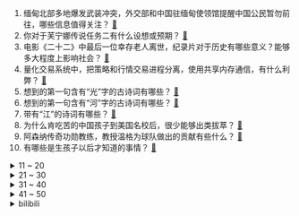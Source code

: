 1. 缅甸北部多地爆发武装冲突，外交部和中国驻缅甸使领馆提醒中国公民暂勿前往，哪些信息值得关注？ [:link:](https://www.zhihu.com/question/629702318)
2. 你对于芙宁娜传说任务二有什么设想或预期？ [:link:](https://www.zhihu.com/question/629701978)
3. 电影《二十二》中最后一位幸存老人离世，纪录片对于历史有哪些意义？能够多大程度上影响社会？ [:link:](https://www.zhihu.com/question/629721992)
4. 量化交易系统中，把策略和行情交易进程分离，使用共享内存通信，有什么利弊？ [:link:](https://www.zhihu.com/question/629152445)
5. 想到的第一句含有“光”字的古诗词有哪些？ [:link:](https://www.zhihu.com/question/629777675)
6. 想到的第一句含有“河”字的古诗词有哪些？ [:link:](https://www.zhihu.com/question/629778004)
7. 带有“江”的诗词有哪些？ [:link:](https://www.zhihu.com/question/629713484)
8. 为什么肯吃苦的中国孩子到美国名校后，很少能够出类拔萃？ [:link:](https://www.zhihu.com/question/624420476)
9. 阿森纳传奇功勋教练，教授温格为球队做出的贡献有些什么？ [:link:](https://www.zhihu.com/question/628789461)
10. 有哪些是生孩子以后才知道的事情？ [:link:](https://www.zhihu.com/question/569304898)
<details>
<summary>11 ~ 20</summary>

11. 「国内唯一满级滑雪女教练在滑雪场不幸身亡」，具体事故原因是什么？哪些信息值得关注？ [:link:](https://www.zhihu.com/question/629699797)
12. 首届学生（青年）运动会大学生女子乙组100米栏，如何评价吴艳妮夺冠后表示「真抢跑了又怎么了嘛」？ [:link:](https://www.zhihu.com/question/629722287)
13. 考上了不喜欢城市的公务员，计划过5年服务期辞职，该怎么选择今后的职业方向？ [:link:](https://www.zhihu.com/question/629377989)
14. 周芷若只给张无忌喂饭过一次，后面张无忌见她却说“汉水舟中喂饭之德，永不敢忘”，这话是不是说的太重了？ [:link:](https://www.zhihu.com/question/576349950)
15. 理想汽车连续四个季度盈利，李想称面对华为 80% 学习、 20% 尊敬、零抱怨，哪些信息值得关注？ [:link:](https://www.zhihu.com/question/629714980)
16. 用户吐槽手机软件广告称「手一抖就跳到广告、点关闭仍跳转到广告」，如何看待此事？让人反感的流量有意义吗？ [:link:](https://www.zhihu.com/question/629412478)
17. 华为智界 S7 开启预售，25.8 万元起，余承东称标准、长航等四个版本都是亏钱的，哪些信息值得关注？ [:link:](https://www.zhihu.com/question/629656902)
18. 如果《英雄联盟》中VN的W技能能被飓风这件装备触发，也不再受限于连续攻击单目标，英雄强度会上升多少？ [:link:](https://www.zhihu.com/question/628679450)
19. 美军参联会主席警告以色列「每一个加沙平民遇难，都可能催生新的哈马斯成员」，透露出哪些信息？ [:link:](https://www.zhihu.com/question/629719694)
20. 中山二院博士黄某所患的「SMARCB1 缺失型癌」有多严重？为什么说很罕见？ [:link:](https://www.zhihu.com/question/629414943)
</details>
<details>
<summary>21 ~ 30</summary>

21. 有哪些我国的行政区划冷知识? [:link:](https://www.zhihu.com/question/608924712)
22. 哪些口红/唇釉是你化妆包里的「常驻选手」？ [:link:](https://www.zhihu.com/question/628953771)
23. 为什么一看见领导我就胆怯呢？我该怎么在一群领导面前表现的不怯场呢？ [:link:](https://www.zhihu.com/question/629570265)
24. JDG和T1今年哪个胜算大一些？ [:link:](https://www.zhihu.com/question/629346342)
25. 大学的日落为什么没有高中的好看？ [:link:](https://www.zhihu.com/question/629696394)
26. 如何评价《洛基》第二季第六集（大结局）？ [:link:](https://www.zhihu.com/question/629709513)
27. 如果 S13 半决赛 T1 下路组再次拿出双射手组合，该怎么反制才最好？ [:link:](https://www.zhihu.com/question/629257511)
28. 石油真的是远古动物尸体来的吗？ [:link:](https://www.zhihu.com/question/620169590)
29. 《甄嬛传》为什么华妃这个角色看起来不那么招人喜欢？ [:link:](https://www.zhihu.com/question/511219325)
30. 留一句话给三年后的你，你会说什么呢? [:link:](https://www.zhihu.com/question/629646332)
</details>
<details>
<summary>31 ~ 40</summary>

31. 班宇、陈春成等知名青年作家拟获武汉市文联所属事业单位聘用，如何看待此事？ [:link:](https://www.zhihu.com/question/629450541)
32. 2023年双十一洗烘套装如何选购？有没有万元左右的靠谱套装推荐？ [:link:](https://www.zhihu.com/question/629251136)
33. 现在手机的拍照功能究竟怎么样？跟数码相机差距大吗？ [:link:](https://www.zhihu.com/question/628382235)
34. 如何评价游戏《明日方舟：终末地》？ [:link:](https://www.zhihu.com/question/628008543)
35. 报告称超 9 成回国留学生面临求职压力，专家建议「留学生降低薪资期待」，如何看待此事？留学还有必要吗? [:link:](https://www.zhihu.com/question/629699666)
36. 平台重要还是能力重要？ [:link:](https://www.zhihu.com/question/40946829)
37. 在大荧幕看宫崎骏动画电影《红猪》是什么感受？ [:link:](https://www.zhihu.com/question/629712783)
38. 如何评价许凯、景甜主演的古装剧《乐游原》？ [:link:](https://www.zhihu.com/question/629257666)
39. 从哪一瞬间发现自己不过是芸芸众生？ [:link:](https://www.zhihu.com/question/628317091)
40. 报道称巴菲特以个人账户交易伯克希尔正在或即将买卖的股票，涉及富国银行、强生、沃尔玛，具体情况如何？ [:link:](https://www.zhihu.com/question/629733613)
</details>
<details>
<summary>41 ~ 50</summary>

41. 央行行长潘功胜表示引导金融机构通过展期、借新还旧、置换等方式化解融资平台债务风险，哪些信息值得关注？ [:link:](https://www.zhihu.com/question/629724957)
42. 家居博主的装修真的很贵吗？普通人如何趁双 11 低价复刻？ [:link:](https://www.zhihu.com/question/629706103)
43. 2023 年将成有史以来最热一年，厄尔尼诺至少持续至明年四月，葡萄酒产量将创 60 年新低，有何影响？ [:link:](https://www.zhihu.com/question/629730236)
44. 为什么慢跑现在这么受欢迎？ [:link:](https://www.zhihu.com/question/628915173)
45. 天气渐冷，有哪些冬季户外运动的好物值得买？ [:link:](https://www.zhihu.com/question/629724903)
46. 《三体》雷迪亚兹的方法为什么受到民众这么大的厌恶? [:link:](https://www.zhihu.com/question/629068945)
47. 你读过的书里，最让你受益的一句话是什么？ [:link:](https://www.zhihu.com/question/629443726)
48. 苹果为什么不做千元机？ [:link:](https://www.zhihu.com/question/628935784)
49. 美驻中东国家外交官警告拜登政府「我们正失去一代阿拉伯民众」，如何解读？美国对以色列的支持是否会动摇？ [:link:](https://www.zhihu.com/question/629726199)
50. 如何评价《披荆斩棘》第三季总决赛？ [:link:](https://www.zhihu.com/question/629713977)
</details><details>
<summary>bilibili</summary>

</details>